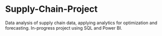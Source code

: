 # Supply-Chain-Project
Data analysis of supply chain data, applying analytics for optimization and forecasting. In-progress project using SQL and Power BI.
